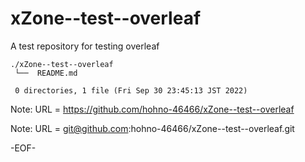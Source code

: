 # xZone--test--overleaf

A test repository for testing overleaf

    ./xZone--test--overleaf
     └──  README.md
     
     0 directories, 1 file (Fri Sep 30 23:45:13 JST 2022)

Note: URL = https://github.com/hohno-46466/xZone--test--overleaf

Note: URL = git@github.com:hohno-46466/xZone--test--overleaf.git

-EOF-
